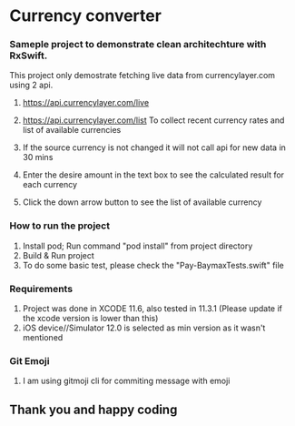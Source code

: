 # Currency converter
### Sameple project to demonstrate clean architechture with RxSwift.

This project only demostrate fetching live data from currencylayer.com using 2 api.
1. https://api.currencylayer.com/live
2. https://api.currencylayer.com/list
To collect recent currency rates and list of available currencies

1. If the source currency is not changed it will not call api for new data in 30 mins
2. Enter the desire amount in the text box to see the calculated result for each currency
3. Click the down arrow button to see the list of available currency

### How to run the project
1. Install pod; Run command "pod install" from project directory
2. Build & Run project
3. To do some basic test, please check the "Pay-BaymaxTests.swift" file

### Requirements
1. Project was done in XCODE 11.6, also tested in 11.3.1 (Please update if the xcode version is lower than this)
2. iOS device//Simulator 12.0 is selected as min version as it wasn't mentioned

### Git Emoji
1. I am using gitmoji cli for commiting message with emoji


## Thank you and happy coding
